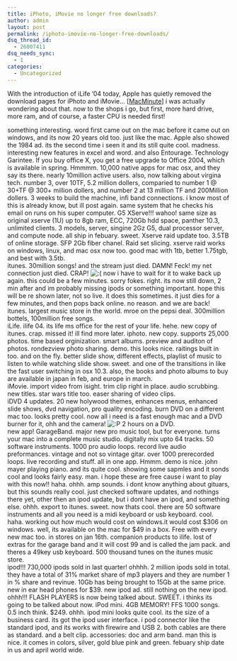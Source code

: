 ```yaml
---
title: iPhoto, iMovie no longer free downloads?
author: admin
layout: post
permalink: /iphoto-imovie-no-longer-free-downloads/
dsq_thread_id:
  - 26007411
dsq_needs_sync:
  - 1
categories:
  - Uncategorized
---
```

With the introduction of iLife &#8217;04 today, Apple has quietly removed the download pages for iPhoto and iMovie&#8230; [[MacMinute][1]] i was actually wondering about that. now to the shops i go, but first, more hard drive, more ram, and of course, a faster CPU is needed first!

<!--more-->

something interesting. word first came out on the mac before it came out on windows, and its now 20 years old too. just like the mac. Apple also showed the 1984 ad. its the second time i seen it and its still quite cool. madness. interesting new features in excel and word. and also Entourage. Technology Garintee. If you buy office X, you get a free upgrade to Office 2004, which is available in spring. Hmmmm. 10,000 native apps for mac osx, and they say its there. nearly 10million active users. also, now talking about virgina tech. number 3, over 10TF, 5.2 million dollers, comparied to number 1 @ 30+TF @ 300+ million dollers, and number 2 at 13 million TF and 200Million dollers. 3 weeks to build the machine, infi band connections. i know most of this is already know, but ill post again. same system that he checks his email on runs on his super computer. G5 XServe!!! wahoo! same size as original xserve (1U) up to 8gb ram, ECC, 720Gb hdd space, panther 10.3, unlimited clients. 3 models, server, singine 2Gz G5, dual processor server, and compute node. all ship in febuary. sweet. Xserve raid update too. 3.5TB of online storage. SFP 2Gb fiber chanel. Raid set slicing. xserve raid works on windows, linux, and mac osx now too. good mac with 1tb, better 1.75tgb, and best with 3.5tb.   
itunes. 30million songs! and the stream just died. DAMN! Feck! my net connection just died. CRAP! <img src="http://blog.lotas-smartman.net/wp-includes/images/smilies/icon_sad.gif" alt=":(" class="wp-smiley" /> now i have to wait for it to wake back up again. this could be a few minutes. sorry fokes. right. its now still down, 2 min after and im probably missing ipods or something important. hope this will be re shown later, not so live. it does this sometimes. it just dies for a few minutes, and then pops back online. no reason. and we are back!  
itunes. largest music store in the world. mroe on the pepsi deal. 300million bottels, 100million free songs.  
iLife. ilife 04. its life ms office for the rest of your life. hehe. new copy of itunes. crap. missed it! ill find more later. iphoto. new copy. supports 25,000 photos. time based orginization. smart albums. preview and auditon of photos. rondezview photo sharing. demo. this looks nice. raitings built in too. and on the fly. better slide show, different effects, playlist of music to listen to while watching slide show. sweet. and one of the transitions in like the fast user switching in osx 10.3. also, the books and photo albums to buy are available in japan in feb, and europe in march.  
iMovie. import video from isight. trim clip right in place. audio scrubbing. new titles. star wars title too. easer sharing of video clips.   
iDVD 4 updates. 20 new holywood themes, enhances menus, enhanced slide shows, dvd navigation, pro quality encoding. burn DVD on a different mac too. looks pretty cool. now all i need is a fast enough mac and a DVD burner for it, ohh and the camera! <img src="http://blog.lotas-smartman.net/wp-includes/images/smilies/icon_razz.gif" alt=":P" class="wp-smiley" /> 2 hours on a DVD.   
new app! GarageBand. major new pro music tool, but for everyone. turns your mac into a complete music studio. digitally mix upto 64 tracks. 50 software instruments. 1000 pro audio loops. record live audio preformances. vintage and not so vintage gitar. over 1000 prerecorded loops. live recording and stuff. all in one app. Hmmm. demo is nice. john mayer playing piano. and its quite cool. showing some sapmles and it sonds cool and looks fairly easy. man. i hope these are free cause i want to play with this now!! haha. ohhh. amp sounds. i dont know anything about gituars, but this sounds really cool. just checked software updates, and nothings there yet, other then an ipod update, but i dont have an ipod, and something else. ohhh. export to itunes. sweet. now thats cool. there are 50 software instruments and all you need is a midi keyboard or usb keyboard. cool. haha. working out how much would cost on windows.it would cost $306 on windows. well, its available on the mac for $49 in a box. Free with every new mac too. in stores on jan 16th. companion products to ilife. lost of extras for the garage band and it will cost 99 and is called the jam pack. and theres a 49key usb keyboard. 500 thousand tunes on the itunes music store.   
ipod!!! 730,000 ipods sold in last quarter! ohhhh. 2 million ipods sold in total. they have a total of 31% market share of mp3 players and they are number 1 in % share and revinue. 10Gb has being brought to 15Gb at the same price. new in ear head phones for $39. new ipod ad. still nothing on the new ipod. ohhh!!! FLASH PLAYERS is now being talked about. SWEET. i thinks its going to be talked about now. iPod mini. 4GB MEMORY! FFS 1000 songs. 0.5 inch think. $249. ohhh. ipod mini looks quite cool. its the size of a business card. its got the ipod user interface. i pod connector like the standard ipod, and its works with firewire and USB 2. both cables are there as standard. and a belt clip. accessories: doc and arm band. man this is nice. it comes in colors, silver, gold blue pink and green. febuary ship date in us and april world wide.

 [1]: http://www.macminute.com/